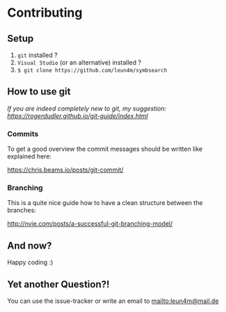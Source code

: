 # Contributing

## Setup
1. `git` installed ?
2. `Visual Studio` (or an alternative) installed ?
3. `$ git clone https://github.com/leun4m/symbsearch`

## How to use git
*If you are indeed completely new to git, my suggestion:
https://rogerdudler.github.io/git-guide/index.html*

### Commits
To get a good overview the commit messages should be written like explained here:

https://chris.beams.io/posts/git-commit/

### Branching
This is a quite nice guide how to have a clean structure between the branches:

http://nvie.com/posts/a-successful-git-branching-model/

## And now?
Happy coding :)

## Yet another Question?!
You can use the issue-tracker or write an email to <mailto:leun4m@mail.de>

